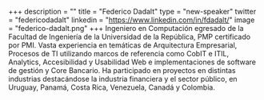 +++
description = ""
title = "Federico Dadalt"
type = "new-speaker"
twitter = "federicodadalt"
linkedin = "https://www.linkedin.com/in/fdadalt/"
image = "federico-dadalt.png"
+++
Ingeniero en Computación egresado de la Facultad de Ingeniería de la Universidad de la República, PMP certificado por PMI. Vasta experiencia en temáticas de Arquitectura Empresarial, Procesos de TI utilizando marcos de referencia como CobIT e ITIL, Analytics, Accesibilidad y Usabilidad Web e implementaciones de software de gestión y Core Bancario. Ha participado en proyectos en distintas industrias destacándose la industria financiera y el sector público, en Uruguay, Panamá, Costa Rica, Venezuela, Canadá y Colombia.